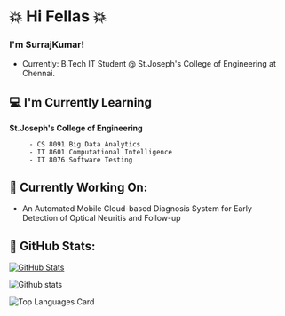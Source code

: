  # :collision: Hi Fellas :collision:

### I'm SurrajKumar!

   * Currently: B.Tech IT Student @ St.Joseph's College of Engineering at Chennai.
  
## :computer:  I'm Currently Learning
    
 **St.Joseph's College of Engineering**

         - CS 8091 Big Data Analytics
         - IT 8601 Computational Intelligence 
         - IT 8076 Software Testing

## :mag_right: Currently Working On: 

   * An Automated Mobile Cloud-based Diagnosis System for Early Detection of Optical Neuritis and Follow-up 


## :eyes: GitHub Stats:

[![GitHub Stats](https://github-readme-streak-stats.herokuapp.com/?user=SurrajKumar2000)](#)

![Github stats](https://github-readme-stats.vercel.app/api?username=SurrajKumar2000&theme=highcontrast&show_icons=true&count_private=true)

![Top Languages Card](https://github-readme-stats.vercel.app/api/top-langs/?username=SurrajKumar2000)


